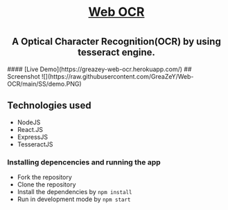 <h1 align="center"><a href="https://greazey-web-ocr.herokuapp.com/" >Web OCR</a><h1>
<h2 align="center"> A Optical Character Recognition(OCR) by using tesseract engine.</h3>
#### [Live Demo](https://greazey-web-ocr.herokuapp.com/)
## Screenshot
![](https://raw.githubusercontent.com/GreaZeY/Web-OCR/main/SS/demo.PNG)


## Technologies used
* NodeJS
* React.JS
* ExpressJS
* TesseractJS

### Installing depencencies and running the app
* Fork the repository
* Clone the repository
* Install the dependencies by `npm install`
* Run in development mode by `npm start`


